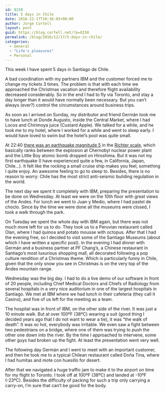 ```yaml
---
id: 8150
title: 5 days in Chile
date: 2016-12-17T16:36:03+00:00
author: Jorge Cortell
layout: post
guid: https://blog.cortell.net/?p=8150
permalink: /blog/2016/12/17/5-days-in-chile/
categories:
  - General
  - "Life's pleasures"
  - Personal
---
```

This week I have spent 5 days in Santiago de Chile.

A bad coordination with my partners IBM and the customer forced me to change my tickets 3 times. The problem is that with each time we approached the Christmas vacation and therefore flight availability decreased considerably. So in the end I had to fly via Toronto, and stay a day longer than it would have normally been necessary. But you can’t always (ever?) control the circumstances around business trips.

As soon as I arrived on Sunday, my distributor and friend Germán took me to have lunch at Donde Augusto, inside the Central Market, where I had Locos and Chirimoya juice (Custard Apple). We talked for a while, and he took me to my hotel, where I worked for a while and went to sleep early. I would have loved to swim but the hotel’s pool was quite small.

At 22:40 [there was an earthquake magnitude 5](https://www.sismologia.cl/) in the [Richter scale](https://en.wikipedia.org/wiki/Richter_magnitude_scale), which basically ranks between the explosion at Chernobyl nuclear power plant and the Little Boy atomic bomb dropped on Hiroshima. But it was not my first earthquake (I have experienced quite a few, in California, Japan, Chile…). It felt like the rocking a small cruise ship makes you feel, something I quite enjoy. An awesome feeling to go to sleep to. Besides, there is no reason to worry: Chile has the most strict anti-seismic building regulation in the world.

The next day we spent it completely with IBM, preparing the presentation to be done on Wednesday. At least we were on the 10th floor with great views of the Andes. For lunch we went to Juan y Medio, where I had pastel de choclo. Since by the time we were done all the museums were closed, I took a walk through the park.

On Tuesday we spent the whole day with IBM again, but there was not much more left for us to do. They took us to a Peruvian restaurant called Olan, where I had quinoa and potato mousse with octopus. After that I had the evening free, so I decided to visit some of the Santiago Museums (about which I have written a specific post). In the evening I had dinner with Germán and a business partner at PF Chang’s, a Chinese restaurant in Santiago’s most luxurious shopping mall, all decorated following a pop culture rendition of a Christmas theme. Which is particularly funny in Chile, given that the only snow you see in Christmas is on the very top of the Andes mountain range.

Wednesday was the big day. I had to do a live demo of our software in front of 20 people, including Chief Medical Doctors and Chiefs of Radiology from several hospitals in a very nice auditorium in one of the largest hospitals in Santiago. We met at IBM where we had lunch in their cafeteria (they call it Casino), and five of us left for the meeting as a team.

The hospital was in front of IBM, on the other side of the river. It was just a 10 minute walk. But at over 100ºF (38ºC) wearing a suit (good thing I decided years ago that I do not want to wear a tie), it was “the walk of death”. It was so hot, everybody was irritable. We even saw a fight between two pedestrians on a bridge, where one of them was trying to push the other one down into the river. By the time I approached to intervene, some other guys had broken up the fight. At least the presentation went very well.

The following day Germán and I went to meet with an important customer, and then he took me to a typical Chilean restaurant called Doña Tina, where I had humitas and mote con huesillo for desert.

After that we navigated a huge traffic jam to make it to the airport on time for my flight to Toronto. I took off at 100ºF (38ºC) and landed at -10ºF (-23ºC). Besides the difficulty of packing for such a trip only carrying a carry-on, I’m sure that can’t be good for the body.
